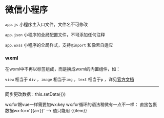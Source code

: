 # 微信小程序

`app.js` 小程序主入口文件，文件名不可修改

`app.json` 小程序的全局配置文件，不可添加任何注释

`app.wxss` 小程序的全局样式，支持`@import` 和像素自适应

### wxml

在wxml中不再以标签组成，而是换成wxml的内置组件，如：

`view` 相当于 `div` ，`image` 相当于`img` ，`text` 相当于`p` ，详见[官方文档](https://mp.weixin.qq.com/debug/wxadoc/dev/component/)

---
同步更改数据：this.setData({})

wx:for跟vue一样需要加wx:key
wx:for循环的语法稍微有一点不一样：
  直接包裹数据wx:for='{{arr}}'   -->   值只能用 {{item}}